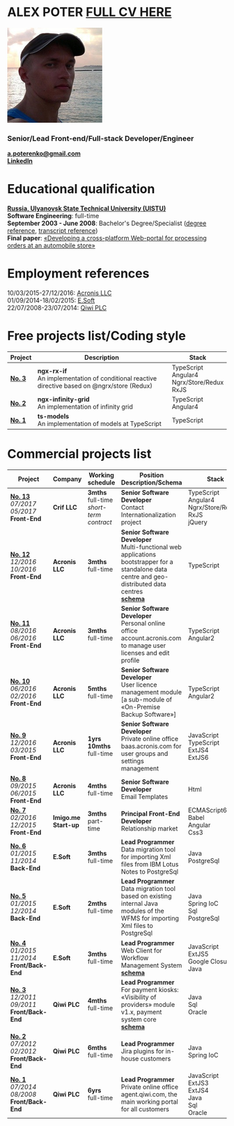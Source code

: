 # ALEX POTER [FULL CV HERE](http://htmlpreview.github.io/?https://github.com/apoterenko/resume/blob/master/index.html?env=http://datatables.org/alltables.env)  

![me](me.jpg)  

### Senior/Lead Front-end/Full-stack Developer/Engineer

**a.poterenko@gmail.com**  
[**LinkedIn**](https://www.linkedin.com/in/alex-poter-231891ba)  

# Educational qualification

**[Russia, Ulyanovsk State Technical University (UlSTU)](http://www.ulstu.ru/?design=english)**  
**Software Engineering**: full-time  
**September 2003 - June 2008**: Bachelor's Degree/Specialist ([degree reference](educational%20qualifications/Degree.pdf), [transcript reference](educational%20qualifications/Transcript.pdf))  
**Final paper**: [«Developing a cross-platform Web-portal for processing orders at an automobile store»](educational%20qualifications/docs/diploma)  

# Employment references

10/03/2015-27/12/2016: [Acronis LLC](references/Acronis.Employment%20Reference.Poterenko.A.G.pdf)  
01/09/2014-18/02/2015: [E.Soft](references/E.Soft.Employment%20Reference.Poterenko.A.G.pdf)  
22/07/2008-23/07/2014: [Qiwi PLC](references/Qiwi.Employment%20Reference.Poterenko.A.G.pdf)  

# Free projects list/Coding style

|Project                                                                            |Description                                                                                          |Stack                                                |
|-----------------------------------------------------------------------------------|-----------------------------------------------------------------------------------------------------|-----------------------------------------------------|
|**[No. 3](https://github.com/apoterenko/ngx-rx-if)**                               |**ngx-rx-if**<br>An implementation of conditional reactive directive based on @ngrx/store (Redux)    |TypeScript<br>Angular4<br>Ngrx/Store/Redux<br>RxJS   |
|**[No. 2](https://github.com/apoterenko/ngx-infinity-grid)**                       |**ngx-infinity-grid**<br>An implementation of infinity grid                                          |TypeScript<br>Angular4                               |
|**[No. 1](https://github.com/apoterenko/ts-models)**                               |**ts-models**<br>An implementation of models at TypeScript                                           |TypeScript                                           |

# Commercial projects list

|Project                                                                      |Company              |Working schedule                                |Position<br>Description/Schema                                                                                                                                                                                        |Stack                                                         |Coding style                                                                                                                                                                                                                                                                                                                                                                                                                                                                                                                                                                                    |
|-----------------------------------------------------------------------------|---------------------|------------------------------------------------|----------------------------------------------------------------------------------------------------------------------------------------------------------------------------------------------------------------------|--------------------------------------------------------------|------------------------------------------------------------------------------------------------------------------------------------------------------------------------------------------------------------------------------------------------------------------------------------------------------------------------------------------------------------------------------------------------------------------------------------------------------------------------------------------------------------------------------------------------------------------------------------------------|
|**[No. 13](scheme/project13)**<br>_07/2017<br>05/2017_<br>**Front-End**      |**Crif LLC**         |**3mths**<br>full-time<br>_short-term contract_ |**Senior Software Developer**<br>Contact Internationalization project                                                                                                                                                 |TypeScript<br>Angular4<br>Ngrx/Store/Redux<br>RxJS<br>jQuery  |[DnD plugin](scheme/project13/src/dnd)<br>[Translation&#160;fields&#160;plugin](scheme/project13/src/translation-fields)<br>[Select&#160;component](scheme/project13/src/select)<br>[MultiSelect&#160;component](scheme/project13/src/multi-select)<br>[Error&#160;handler](scheme/project13/src/error)                                                                                                                                                                                                                                                                                         |
|**[No. 12](scheme/project12)**<br>_12/2016<br>10/2016_<br>**Front-End**      |**Acronis LLC**      |**3mths**<br>full-time                          |**Senior Software Developer**<br>Multi-functional web applications bootstrapper for a standalone data centre and geo-distributed data centres<br>[**schema**](https://github.com/apoterenko/ts-app-bootstrapper-seed) |TypeScript                                                    |[ts-app-bootstrapper-seed](https://github.com/apoterenko/ts-app-bootstrapper-seed)<br>[ts-smart-logger](https://github.com/apoterenko/ts-smart-logger)                                                                                                                                                                                                                                                                                                                                                                                                                                          |
|**[No. 11](scheme/project11)**<br>_08/2016<br>06/2016_<br>**Front-End**      |**Acronis LLC**      |**3mths**<br>full-time                          |**Senior Software Developer**<br>Personal online office account.acronis.com to manage user licenses and edit profile                                                                                                  |TypeScript<br>Angular2                                        |[ts-metadata-helper](https://github.com/apoterenko/ts-metadata-helper) [**0.0.4**](https://www.npmjs.com/package/ts-metadata-helper),<br>[angular2-dynamic-component](https://github.com/apoterenko/angular2-dynamic-component) [**1.3.2**](https://www.npmjs.com/package/angular2-dynamic-component),<br>[angular2-cache](https://github.com/apoterenko/angular2-cache) [**0.0.47**](https://www.npmjs.com/package/angular2-cache),<br>[Stores loader, Flux-based module](scheme/project11/src/fluxStore),<br>[Proxy HTTP-channel module](scheme/project11/src/proxy)                          |
|**[No. 10](scheme/project10)**<br>_06/2016<br>02/2016_<br>**Front-End**      |**Acronis LLC**      |**5mths**<br>full-time                          |**Senior Software Developer**<br>User licence management module [a sub-module of «On-Premise Backup Software»]                                                                                                        |TypeScript<br>Angular2                                        |[angular2-i18next](https://github.com/apoterenko/angular2-i18next) [**1.0.5**](https://www.npmjs.com/package/angular2-i18next),<br>[angular2-post-message](https://github.com/apoterenko/angular2-post-message) [**1.0.2**](https://www.npmjs.com/package/angular2-post-message),<br>[angular2-di-helper](https://github.com/apoterenko/angular2-di-helper) [**0.0.28**](https://www.npmjs.com/package/angular2-di-helper)                                                                                                                                                                      |
|**[No. 9](scheme/project09)**<br>_12/2016<br>03/2015_<br>**Front-End**       |**Acronis LLC**      |**1yrs 10mths**<br>full-time                    |**Senior Software Developer**<br>Private online office baas.acronis.com for user groups and settings management                                                                                                       |JavaScript<br>TypeScript<br>ExtJS4<br>ExtJS6                  |[ExtJS6 plugins](https://github.com/apoterenko/extjs-ts-console/tree/master/app/plugin/form/field),<br>[smart-histogram](https://github.com/apoterenko/resume/tree/master/scheme/project09/src/smart-histogram),<br>[ExtJsTsEmitter fork](https://github.com/apoterenko/ExtJsTsEmitter/commits/master)                                                                                                                                                                                                                                                                                          |
|**[No. 8](scheme/project08)**<br>_09/2015<br>06/2015_<br>**Front-End**       |**Acronis LLC**      |**4mths**<br>full-time                          |**Senior Software Developer**<br>Email Templates                                                                                                                                                                      |Html                                                          |[see here](scheme/project08)                                                                                                                                                                                                                                                                                                                                                                                                                                                                                                                                                                    |
|**[No. 7](scheme/project07)**<br>_02/2016<br>12/2015_<br>**Front-End**       |**Imigo.me Start-up**|**3mths**<br>part-time                          |**Principal Front-End Developer**<br>Relationship market                                                                                                                                                              |ECMAScript6<br>Babel<br>Angular<br>Css3                       |[see here](scheme/project07)                                                                                                                                                                                                                                                                                                                                                                                                                                                                                                                                                                    |
|**[No. 6](scheme/project06)**<br>_01/2015<br>11/2014_<br>**Back-End**        |**E.Soft**           |**3mths**<br>full-time                          |**Lead Programmer**<br>Data migration tool for importing Xml files from IBM Lotus Notes to PostgreSql                                                                                                                 |Java<br>PostgreSql                                            |[see here](scheme/project06)                                                                                                                                                                                                                                                                                                                                                                                                                                                                                                                                                                    |
|**[No. 5](scheme/project05)**<br>_01/2015<br>12/2014_<br>**Back-End**        |**E.Soft**           |**2mths**<br>full-time                          |**Lead Programmer**<br>Data migration tool based on existing internal Java modules of the WFMS for importing Xml files to PostgreSql                                                                                  |Java<br>Spring IoC<br>Sql<br>PostgreSql                       | -                                                                                                                                                                                                                                                                                                                                                                                                                                                                                                                                                                                              |
|**[No. 4](scheme/project04)**<br>_01/2015<br>11/2014_<br>**Front/Back-End**  |**E.Soft**           |**3mths**<br>full-time                          |**Lead Programmer**<br>Web Client for Workflow Management System<br>[**schema**](scheme/project04)                                                                                                                    |JavaScript<br>ExtJS5<br>Google&#160;Closure&#160;Lib<br>Java  |[Java&#160;WFMS&#160;Core](scheme/project04/src/src/main/java/ru/esoft/web/ui),<br>[ExtJS5&#160;WFMS&#160;UI](https://github.com/apoterenko/resume/tree/master/scheme/project04/src/src/main/webapp/app/view/main),<br>[Google&#160;Closure&#160;WFMS&#160;Core](https://github.com/apoterenko/resume/tree/master/scheme/project04/src/src/main/webapp/js/workflow)                                                                                                                                                                                                                             |
|**[No. 3](scheme/project03)**<br>_12/2011<br>09/2011_<br>**Front/Back-End**  |**Qiwi PLC**         |**4mths**<br>full-time                          |**Lead Programmer**<br>For payment kiosks: «Visibility of providers» module v1.x, payment system core<br>[**schema**](scheme/project03)                                                                               |Java<br>Sql<br>Oracle                                         | x                                                                                                                                                                                                                                                                                                                                                                                                                                                                                                                                                                                              |
|**[No. 2](scheme/project02)**<br>_07/2012<br>02/2012_<br>**Front/Back-End**  |**Qiwi PLC**         |**6mths**<br>full-time                          |**Lead Programmer**<br>Jira plugins for in-house customers                                                                                                                                                            |Java<br>Spring IoC                                            |[Planning plugin](scheme/project02/src/plugins/planning/src/main/java/qiwi/jira/plugins/planning),<br>[Pipeline plugin](scheme/project02/src/plugins/pipeline-job/src/main/java/qiwi/jira/plugins/job/pipeline)                                                                                                                                                                                                                                                                                                                                                                                 |
|**[No. 1](scheme/project01)**<br>_07/2014<br>08/2008_<br>**Front/Back-End**  |**Qiwi PLC**         |**6yrs**<br>full-time                           |**Lead Programmer**<br>Private online office agent.qiwi.com, the main working portal for all customers                                                                                                                |JavaScript<br>ExtJS3<br>ExtJS4<br>Java<br>Sql<br>Oracle       |[Java Images module](https://github.com/apoterenko/resume/tree/master/scheme/project01/src/java/image),<br>[JasperReports plugin](https://github.com/apoterenko/resume/blob/master/scheme/project01/src/java/report/ExcelApiExporter.java)                                                                                                                                                                                                                                                                                                                                                      |